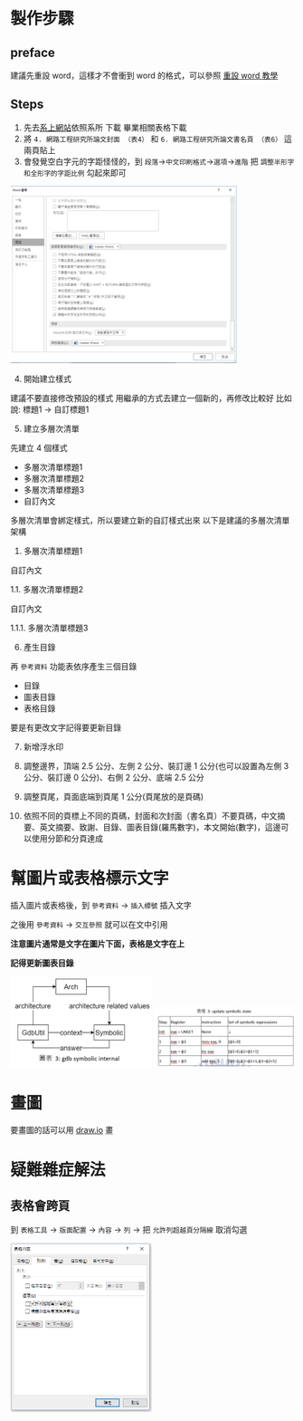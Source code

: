 # 製作步驟

## preface

建議先重設 word，這樣才不會衝到 word 的格式，可以參照 [重設 word 教學](https://support.microsoft.com/zh-tw/help/822005/how-to-reset-user-options-and-registry-settings-in-word)

## Steps

1. 先去[系上網站](https://www.cs.nctu.edu.tw/cswebsite/education/graduate/course)依照系所 下載 畢業相關表格下載 
2. 將 `4. 網路工程研究所論文封面 （表4）` 和 `6. 網路工程研究所論文書名頁 （表6）` 這兩頁貼上
3. 會發覺空白字元的字距怪怪的，到 `段落`->`中文印刷格式`->`選項`->`進階` 把 `調整半形字和全形字的字距比例` 勾起來即可

<img src="../fixtures/adjust-distance-between-character.png" width="400px">

4. 開始建立樣式

建議不要直接修改預設的樣式
用繼承的方式去建立一個新的，再修改比較好
比如說: 標題1 -> 自訂標題1


5. 建立多層次清單

先建立 4 個樣式

- 多層次清單標題1
- 多層次清單標題2
- 多層次清單標題3
- 自訂內文

多層次清單會綁定樣式，所以要建立新的自訂樣式出來
以下是建議的多層次清單架構

1. 多層次清單標題1

自訂內文

1.1. 多層次清單標題2

自訂內文

1.1.1. 多層次清單標題3

6. 產生目錄

再 `參考資料` 功能表依序產生三個目錄

- 目錄
- 圖表目錄
- 表格目錄

要是有更改文字記得要更新目錄

7. 新增浮水印

8. 調整邊界，頂端 2.5 公分、左側 2 公分、裝訂邊 1 公分(也可以設置為左側 3 公分、裝訂邊 0 公分)、右側 2 公分、底端 2.5 公分

9. 調整頁尾，頁面底端到頁尾 1 公分(頁尾放的是頁碼)

10. 依照不同的頁標上不同的頁碼，封面和次封面（書名頁）不要頁碼，中文摘要、英文摘要、致謝、目錄、圖表目錄(羅馬數字)，本文開始(數字)，這邊可以使用分節和分頁達成

# 幫圖片或表格標示文字

插入圖片或表格後，到 `參考資料` -> `插入標號` 插入文字

之後用 `參考資料` -> `交互參照` 就可以在文中引用

**注意圖片通常是文字在圖片下面，表格是文字在上**

**記得更新圖表目錄**

<img src="../fixtures/figure.png" width="250px"> <img src="../fixtures/table.png" width="250px">

# 畫圖

要畫圖的話可以用 [draw.io](https://www.draw.io/) 畫

# 疑難雜症解法

## 表格會跨頁

到 `表格工具` -> `版面配置` -> `內容` -> `列` -> 把 `允許列超越頁分隔線` 取消勾選

<img src="../fixtures/table-cross-page.png" width="250px">
